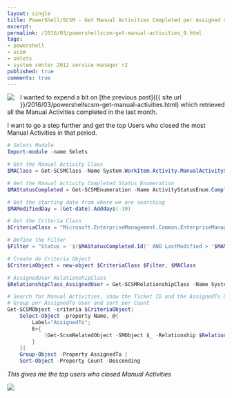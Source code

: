 ```yaml
---
layout: single
title: PowerShell/SCSM - Get Manual Activities Completed per Assigned user in the last month
excerpt: 
permalink: /2016/03/powershellscsm-get-manual-activities_9.html
tags: 
- powershell
- scsm
- smlets
- system center 2012 service manager r2
published: true
comments: true
---
```


 
 <img imageanchor="1" style="clear: left; float: left; margin-bottom: 1em; margin-right: 1em;" border="0" src="{{ site.url }}/images/2016/20160309_PowerShellSCSM_-_Get_Manual_Activities_Completed_per_Assigned_user_in_the_last_month/SCSM_128x128x32__1666586661__-128x128.png" /> I wanted to expend a bit on [the previous post]({{ site.url }}/2016/03/powershellscsm-get-manual-activities.html) which retrieved all the Manual Activities completed in the last month.

I want to go a step further and get the top Users who closed the most Manual Activities in that period.


```powershell
# Smlets Module
Import-module -name Smlets

# Get the Manual Activity Class
$MAClass = Get-SCSMClass -Name System.WorkItem.Activity.ManualActivity$

# Get the Manual Activity Completed Status Enumeration
$MAStatusCompleted = Get-SCSMEnumeration -Name ActivityStatusEnum.Completed$

# Get the starting date from where we are searching
$MAModifiedDay = (Get-date).Adddays(-30)

# Get the Criteria Class
$CriteriaClass = "Microsoft.EnterpriseManagement.Common.EnterpriseManagementObjectCriteria"

# Define the Filter
$Filter = "Status = '$($MAStatusCompleted.Id)' AND LastModified > '$MAModifiedDay'"

# Create de Criteria Object
$CriteriaObject = new-object $CriteriaClass $Filter, $MAClass

# AssignedUser RelationshipClass
$RelationshipClass_AssignedUser = Get-SCSMRelationshipClass -Name System.WorkItemAssignedToUser$

# Search for Manual Activities, show the Ticket ID and the AssignedTo User's displayname
# Group per AssignedTo User and sort per Count
Get-SCSMObject -criteria $CriteriaObject|
    Select-Object -property Name, @{
        Label="AssignedTo";
        E={
            (Get-ScsmRelatedObject -SMObject $_ -Relationship $RelationshipClass_AssignedUser).displayname
        }
    }|
    Group-Object -Property AssignedTo |
    Sort-Object -Property Count -Descending
```



<i>This gives me the top users who closed Manual Activities</i>

<img border="0" src="{{ site.url }}/images/2016/20160309_PowerShellSCSM_-_Get_Manual_Activities_Completed_per_Assigned_user_in_the_last_month/SCSM-RA_Completed_Count_Per_AssignedUser_Last30Days__1509159500__-772x438.png" />

